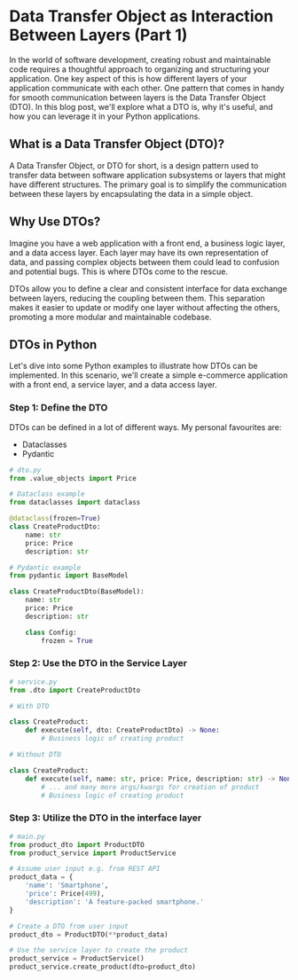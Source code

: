 
# Data Transfer Object as Interaction Between Layers (Part 1)

In the world of software development, creating robust and maintainable code requires a thoughtful approach to organizing and structuring your application. One key aspect of this is how different layers of your application communicate with each other. One pattern that comes in handy for smooth communication between layers is the Data Transfer Object (DTO). In this blog post, we'll explore what a DTO is, why it's useful, and how you can leverage it in your Python applications.

## What is a Data Transfer Object (DTO)?

A Data Transfer Object, or DTO for short, is a design pattern used to transfer data between software application subsystems or layers that might have different structures. The primary goal is to simplify the communication between these layers by encapsulating the data in a simple object.

## Why Use DTOs?

Imagine you have a web application with a front end, a business logic layer, and a data access layer. Each layer may have its own representation of data, and passing complex objects between them could lead to confusion and potential bugs. This is where DTOs come to the rescue.

DTOs allow you to define a clear and consistent interface for data exchange between layers, reducing the coupling between them. This separation makes it easier to update or modify one layer without affecting the others, promoting a more modular and maintainable codebase.

## DTOs in Python

Let's dive into some Python examples to illustrate how DTOs can be implemented. In this scenario, we'll create a simple e-commerce application with a front end, a service layer, and a data access layer.

### Step 1: Define the DTO

DTOs can be defined in a lot of different ways. My personal favourites are:
- Dataclasses
- Pydantic

```python
# dto.py
from .value_objects import Price

# Dataclass example
from dataclasses import dataclass

@dataclass(frozen=True)
class CreateProductDto:
    name: str
    price: Price
    description: str

# Pydantic example
from pydantic import BaseModel

class CreateProductDto(BaseModel):
    name: str
    price: Price
    description: str

	class Config:
	    frozen = True
```

### Step 2: Use the DTO in the Service Layer


```python
# service.py
from .dto import CreateProductDto

# With DTO

class CreateProduct:
    def execute(self, dto: CreateProductDto) -> None:
        # Business logic of creating product

# Without DTO

class CreateProduct:
    def execute(self, name: str, price: Price, description: str) -> None:
	    # ... and many more args/kwargs for creation of product
        # Business logic of creating product
```

### Step 3: Utilize the DTO in the interface layer

```python
# main.py
from product_dto import ProductDTO
from product_service import ProductService

# Assume user input e.g. from REST API
product_data = {
    'name': 'Smartphone',
    'price': Price(499),
    'description': 'A feature-packed smartphone.'
}

# Create a DTO from user input
product_dto = ProductDTO(**product_data)

# Use the service layer to create the product
product_service = ProductService()
product_service.create_product(dto=product_dto)
```
